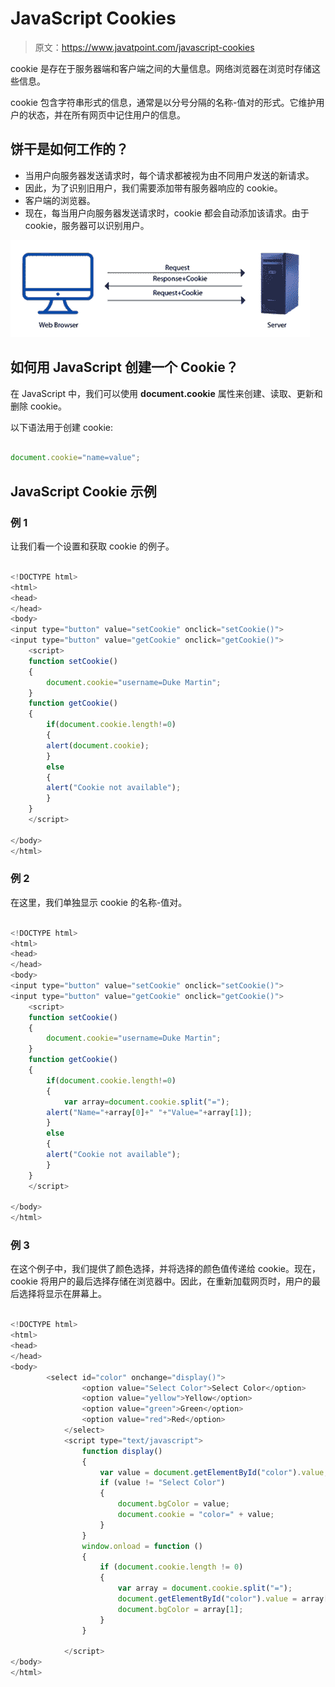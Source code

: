 # JavaScript Cookies

> 原文：<https://www.javatpoint.com/javascript-cookies>

cookie 是存在于服务器端和客户端之间的大量信息。网络浏览器在浏览时存储这些信息。

cookie 包含字符串形式的信息，通常是以分号分隔的名称-值对的形式。它维护用户的状态，并在所有网页中记住用户的信息。

## 饼干是如何工作的？

*   当用户向服务器发送请求时，每个请求都被视为由不同用户发送的新请求。
*   因此，为了识别旧用户，我们需要添加带有服务器响应的 cookie。
*   客户端的浏览器。
*   现在，每当用户向服务器发送请求时，cookie 都会自动添加该请求。由于 cookie，服务器可以识别用户。

![JavaScript Cookies](img/1eb4f096e921f9526001c9a8c8d2bddd.png)

## 如何用 JavaScript 创建一个 Cookie？

在 JavaScript 中，我们可以使用 **document.cookie** 属性来创建、读取、更新和删除 cookie。

以下语法用于创建 cookie:

```js

document.cookie="name=value";

```

## JavaScript Cookie 示例

### 例 1

让我们看一个设置和获取 cookie 的例子。

```js

<!DOCTYPE html>
<html>
<head>
</head>
<body>
<input type="button" value="setCookie" onclick="setCookie()">
<input type="button" value="getCookie" onclick="getCookie()">
    <script>
    function setCookie()
    {
        document.cookie="username=Duke Martin";
    }
    function getCookie()
    {
        if(document.cookie.length!=0)
        {
        alert(document.cookie);
        }
        else
        {
        alert("Cookie not available");
        }
    }
    </script>

</body>
</html>

```

### 例 2

在这里，我们单独显示 cookie 的名称-值对。

```js

<!DOCTYPE html>
<html>
<head>
</head>
<body>
<input type="button" value="setCookie" onclick="setCookie()">
<input type="button" value="getCookie" onclick="getCookie()">
    <script>
    function setCookie()
    {
        document.cookie="username=Duke Martin";
    }
    function getCookie()
    {
        if(document.cookie.length!=0)
        {
            var array=document.cookie.split("=");
        alert("Name="+array[0]+" "+"Value="+array[1]);
        }
        else
        {
        alert("Cookie not available");
        }
    }
    </script>

</body>
</html>

```

### 例 3

在这个例子中，我们提供了颜色选择，并将选择的颜色值传递给 cookie。现在，cookie 将用户的最后选择存储在浏览器中。因此，在重新加载网页时，用户的最后选择将显示在屏幕上。

```js

<!DOCTYPE html>
<html>
<head>
</head>
<body>
        <select id="color" onchange="display()">
                <option value="Select Color">Select Color</option>
                <option value="yellow">Yellow</option>
                <option value="green">Green</option>
                <option value="red">Red</option>
            </select>
            <script type="text/javascript">
                function display()
                {
                    var value = document.getElementById("color").value;
                    if (value != "Select Color")
                    {
                        document.bgColor = value;
                        document.cookie = "color=" + value;
                    }
                }
                window.onload = function ()
                {
                    if (document.cookie.length != 0)
                    {
                        var array = document.cookie.split("=");
                        document.getElementById("color").value = array[1];
                        document.bgColor = array[1];
                    }
                }

            </script>
</body>
</html>

```